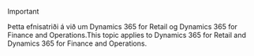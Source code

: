 > [!IMPORTANT]
> <span data-ttu-id="1d053-101">Þetta efnisatriði á við um Dynamics 365 for Retail og Dynamics 365 for Finance and Operations.</span><span class="sxs-lookup"><span data-stu-id="1d053-101">This topic applies to Dynamics 365 for Retail and Dynamics 365 for Finance and Operations.</span></span>
